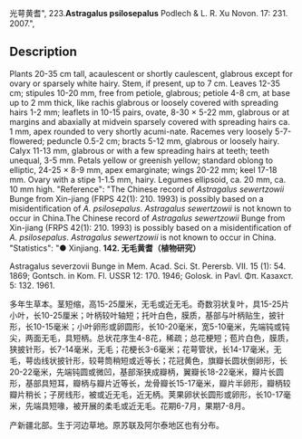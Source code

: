 光萼黄耆",
223.**Astragalus psilosepalus** Podlech & L. R. Xu Novon. 17: 231. 2007.",

## Description
Plants 20-35 cm tall, acaulescent or shortly caulescent, glabrous except for ovary or sparsely white hairy. Stem, if present, up to 7 cm. Leaves 12-35 cm; stipules 10-20 mm, free from petiole, glabrous; petiole 4-8 cm, at base up to 2 mm thick, like rachis glabrous or loosely covered with spreading hairs 1-2 mm; leaflets in 10-15 pairs, ovate, 8-30 × 5-22 mm, glabrous or at margins and abaxially at midvein sparsely covered with spreading hairs ca. 1 mm, apex rounded to very shortly acumi-nate. Racemes very loosely 5-7-flowered; peduncle 0.5-2 cm; bracts 5-12 mm, glabrous or loosely hairy. Calyx 11-13 mm, glabrous or with a few spreading hairs at teeth; teeth unequal, 3-5 mm. Petals yellow or greenish yellow; standard oblong to elliptic, 24-25 × 8-9 mm, apex emarginate; wings 20-22 mm; keel 17-18 mm. Ovary with a stipe 1-1.5 mm, hairy. Legumes ellipsoid, ca. 20 mm, ca. 10 mm high.
  "Reference": "The Chinese record of *Astragalus sewertzowii* Bunge from Xin-jiang (FRPS 42(1): 210. 1993) is possibly based on a misidentification of *A. psilosepalus*. *Astragalus sewertzowii* is not known to occur in China.The Chinese record of *Astragalus sewertzowii* Bunge from Xin-jiang (FRPS 42(1): 210. 1993) is possibly based on a misidentification of *A. psilosepalus*. *Astragalus sewertzowii* is not known to occur in China.
  "Statistics": "● Xinjiang.
**142. 无毛黄耆（植物研究）**

Astragalus severzovii Bunge in Mem. Acad. Sci. St. Perersb. VII. 15 (1): 54. 1869; Gontsch. in Kom. Fl. USSR 12: 170. 1946; Golosk. in Pavl. Φπ. Казахст. 5: 132. 1961.

多年生草本。茎短缩，高15-25厘米，无毛或近无毛。奇数羽状复叶，具15-25片小叶，长10-25厘米；叶柄较叶轴短；托叶白色，膜质，基部与叶柄贴生，披针形，长10-15毫米；小叶卵形或卵圆形，长10-20毫米，宽5-10毫米，先端钝或钝尖，两面无毛，具短柄。总状花序生4-8花，稀疏；总花梗短；苞片白色，膜质，狭披针形，长7-14毫米，无毛；花梗长3-6毫米；花萼管状，长14-17毫米，无毛，萼齿线状披针形，较萼筒稍短或近等长；花冠黄色，旗瓣长圆状倒卵形，长20-22毫米，先端钝圆或微凹，基部渐狭成瓣柄，翼瓣长18-22毫米，瓣片长圆形，基部具短耳，瓣柄与瓣片近等长，龙骨瓣长15-17毫米，瓣片半卵形，瓣柄较瓣片稍长；子房线形，被或近无毛，近无柄。荚果卵状长圆形或卵形，长10-17毫米，先端具短喙，被开展的柔毛或近无毛。花期6-7月，果期7-8月。

产新疆北部。生于河边草地。原苏联及阿尔泰地区也有分布。
